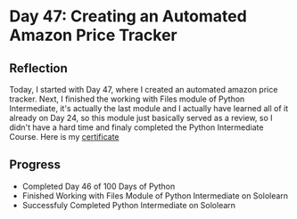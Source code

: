 # Day 47: Creating an Automated Amazon Price Tracker

## Reflection
  Today, I started with Day 47, where I created an automated amazon price tracker. Next, I finished the working with Files module of Python Intermediate, it's actually the last module and I actually have learned all of it already on Day 24, so this module just basically served as a review, so I didn't have a hard time and finaly completed the Python Intermediate Course. Here is my [certificate](https://www.sololearn.com/certificates/CC-ZHQFMUNW)
  

## Progress
  - Completed Day 46 of 100 Days of Python
  - Finished Working with Files Module of Python Intermediate on Sololearn
  - Successfuly Completed Python Intermediate on Sololearn